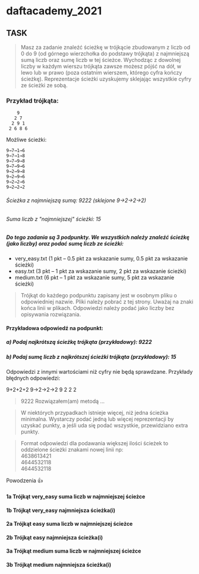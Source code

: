 # daftacademy_2021

## TASK 
> Masz za zadanie znaleźć ścieżkę w trójkącie zbudowanym z liczb od 0 do 9 (od górnego wierzchołka do podstawy trójkąta) z najmniejszą sumą liczb oraz sumę liczb w tej ścieżce. Wychodząc z dowolnej liczby w każdym wierszu trójkąta zawsze możesz pójść na dół, w lewo lub w prawo (poza ostatnim wierszem, którego cyfra kończy ścieżkę). Reprezentacje ścieżki uzyskujemy sklejając wszystkie cyfry ze ścieżki ze sobą.

### Przykład trójkąta:
```
    9
   2 7
  2 9 1 
 2 6 8 6
```
Możliwe ścieżki:
```
9→7→1→6
9→7→1→8
9→7→9→8
9→7→9→6
9→2→9→8
9→2→9→6
9→2→2→6
9→2→2→2
```
###### Ścieżka z najmniejszą sumą: 9222 (sklejone 9→2→2→2)
###### Suma liczb z "najmniejszej" ścieżki: 15

##### Do tego zadania są 3 podpunkty. We wszystkich należy znaleźć ścieżkę (jako liczby) oraz podać sumę liczb ze ścieżki:

- very_easy.txt (1 pkt – 0.5 pkt za wskazanie sumy, 0.5 pkt za wskazanie ścieżki)
- easy.txt (3 pkt – 1 pkt za wskazanie sumy, 2 pkt za wskazanie ścieżki)
- medium.txt (6 pkt – 1 pkt za wskazanie sumy, 5 pkt za wskazanie ścieżki)

>Trójkąt do każdego podpunktu zapisany jest w osobnym pliku o odpowiedniej nazwie. Pliki należy pobrać z tej strony. Uważaj na znaki końca linii w plikach. Odpowiedzi należy podać jako liczby bez opisywania rozwiązania.

#### Przykładowa odpowiedź na podpunkt:

##### a) Podaj najkrótszą ścieżkę trójkąta (przykładowy): 9222

##### b) Podaj sumę liczb z najkrótszej ścieżki trójkąta (przykładowy): 15

Odpowiedzi z innymi wartościami niż cyfry nie będą sprawdzane. Przykłady błędnych odpowiedzi:

9+2+2+2
9→2→2→2
9 2 2 2
> 9222 Rozwiązałem(am) metodą ...

> W niektórych przypadkach istnieje więcej, niż jedna ścieżka minimalna. Wystarczy podać jedną lub więcej reprezentacji by uzyskać punkty, a jeśli uda się podać wszystkie, przewidziano extra punkty.

> Format odpowiedzi dla podawania większej ilości ścieżek to oddzielone ścieżki znakami nowej linii np:
> <br>4638613421
> <br>4644532118
> <br>4644532118

Powodzenia 👍

#### 1a Trójkąt very_easy suma liczb w najmniejszej ścieżce

#### 1b Trójkąt very_easy najmniejsza ścieżka(i)

#### 2a Trójkąt easy suma liczb w najmniejszej ścieżce

#### 2b Trójkąt easy najmniejsza ścieżka(i)

#### 3a Trójkąt medium suma liczb w najmniejszej ścieżce

#### 3b Trójkąt medium najmniejsza ścieżka(i)